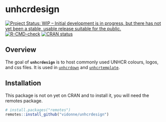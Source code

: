 
<!-- README.md is generated from README.Rmd. Please edit that file -->

# unhcrdesign

<!-- badges: start -->

[![Project Status: WIP – Initial development is in progress, but there
has not yet been a stable, usable release suitable for the
public.](https://www.repostatus.org/badges/latest/wip.svg)](https://www.repostatus.org/#wip)
[![R-CMD-check](https://github.com/vidonne/unhcrdesign/workflows/R-CMD-check/badge.svg)](https://github.com/vidonne/unhcrdesign/actions)
[![CRAN
status](https://www.r-pkg.org/badges/version/unhcrdesign)](https://CRAN.R-project.org/package=unhcrdesign)
<!-- badges: end -->

## Overview

The goal of **`unhcrdesign`** is to host commonly used UNHCR colours,
logos, and css files. It is used in
[`unhcrdown`](https://github.com/vidonne/unhcrdown) and
[`unhcrtemplate`](https://github.com/vidonne/unhcrtemplate).

## Installation

This package is not on yet on CRAN and to install it, you will need the
remotes package.

``` r
# install.packages("remotes")
remotes::install_github("vidonne/unhcrdesign")
```
